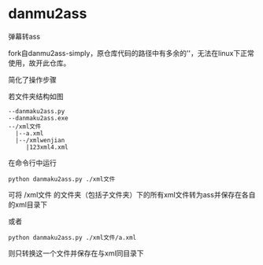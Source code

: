 # danmu2ass
弹幕转ass

fork自danmu2ass-simply，原仓库代码的路径中有多余的'\'，无法在linux下正常使用，故开此仓库。

简化了操作步骤

若文件夹结构如图
```
--danmaku2ass.py
--danmaku2ass.exe
--/xml文件
  |--a.xml
  |--/xmlwenjian
     |123xml4.xml
```

在命令行中运行
```
python danmaku2ass.py ./xml文件
```
可将 /xml文件 的文件夹（包括子文件夹）下的所有xml文件转为ass并保存在各自的xml目录下

或者
```
python danmaku2ass.py ./xml文件/a.xml
```
则只转换这一个文件并保存在与xml同目录下
